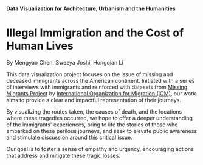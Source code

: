 <h4>Data Visualization for Architecture, Urbanism and the Humanities</h4>

<h1>Illegal Immigration and the Cost of Human Lives</h1>

<p>By Mengyao Chen, Swezya Joshi, Hongqian Li</p>

<p>This data visualization project focuses on the issue of missing and deceased immigrants across the American continent. Initiated with a series of interviews with immigrants and reinforced with datasets from <a href="https://missingmigrants.iom.int/downloads">Missing Migrants Project</a> by <a href="https://www.iom.int/">International Organization for Migration (IOM)</a>, our work aims to provide a clear and impactful representation of their journeys.</p>

<p>By visualizing the routes taken, the causes of death, and the locations where these tragedies occurred, we hope to offer a deeper understanding of the immigrants' experiences, bring to life the stories of those who embarked on these perilous journeys, and seek to elevate public awareness and stimulate discussion around this critical issue.</p>
  
<p> Our goal is to foster a sense of empathy and urgency, encouraging actions that address and mitigate these tragic losses.</p>
